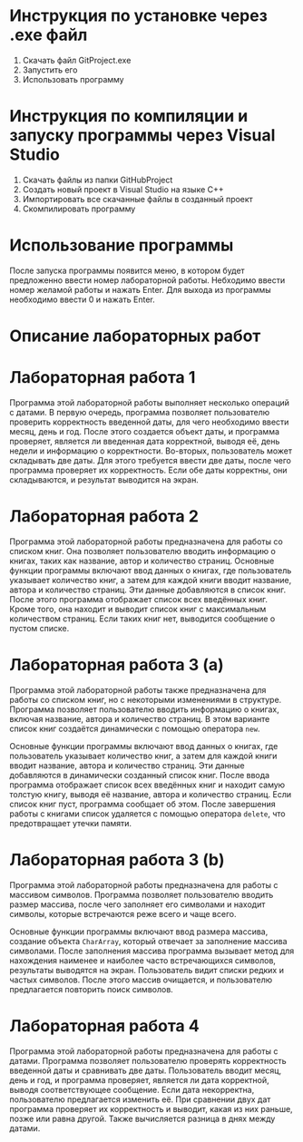 # Инструкция по установке через .exe файл
1. Скачать файл GitProject.exe
2. Запустить его
3. Использовать программу
# Инструкция по компиляции и запуску программы через Visual Studio
1. Скачать файлы из папки GitHubProject
2. Создать новый проект в Visual Studio на языке C++
3. Импортировать все скачанные файлы в созданный проект
4. Скомпилировать программу
# Использование программы
После запуска программы появится меню, в котором будет предложенно ввести номер лабораторной работы. Небходимо ввести номер желамой работы и нажать Enter. 
Для выхода из программы необходимо ввести 0 и нажать Enter.
# Описание лабораторных работ
# Лабораторная работа 1
Программа этой лабораторной работы выполняет несколько операций с датами. В первую очередь, программа позволяет пользователю проверить корректность введенной даты, для чего необходимо ввести месяц, день и год. После этого создается объект даты, и программа проверяет, является ли введенная дата корректной, выводя её, день недели и информацию о корректности. Во-вторых, пользователь может складывать две даты. Для этого требуется ввести две даты, после чего программа проверяет их корректность. Если обе даты корректны, они складываются, и результат выводится на экран.
# Лабораторная работа 2
Программа этой лабораторной работы предназначена для работы со списком книг. Она позволяет пользователю вводить информацию о книгах, таких как название, автор и количество страниц. Основные функции программы включают ввод данных о книгах, где пользователь указывает количество книг, а затем для каждой книги вводит название, автора и количество страниц. Эти данные добавляются в список книг. После этого программа отображает список всех введённых книг. Кроме того, она находит и выводит список книг с максимальным количеством страниц. Если таких книг нет, выводится сообщение о пустом списке.
# Лабораторная работа 3 (a)
Программа этой лабораторной работы также предназначена для работы со списком книг, но с некоторыми изменениями в структуре. Программа позволяет пользователю вводить информацию о книгах, включая название, автора и количество страниц. В этом варианте список книг создаётся динамически с помощью оператора `new`.

Основные функции программы включают ввод данных о книгах, где пользователь указывает количество книг, а затем для каждой книги вводит название, автора и количество страниц. Эти данные добавляются в динамически созданный список книг. После ввода программа отображает список всех введённых книг и находит самую толстую книгу, выводя её название, автора и количество страниц. Если список книг пуст, программа сообщает об этом. После завершения работы с книгами список удаляется с помощью оператора `delete`, что предотвращает утечки памяти.
# Лабораторная работа 3 (b)
Программа этой лабораторной работы предназначена для работы с массивом символов. Программа позволяет пользователю вводить размер массива, после чего заполняет его символами и находит символы, которые встречаются реже всего и чаще всего. 

Основные функции программы включают ввод размера массива, создание объекта `CharArray`, который отвечает за заполнение массива символами. После заполнения массива программа вызывает метод для нахождения наименее и наиболее часто встречающихся символов, результаты выводятся на экран. Пользователь видит списки редких и частых символов. После этого массив очищается, и пользователю предлагается повторить поиск символов.
# Лабораторная работа 4
Программа этой лабораторной работы предназначена для работы с датами. Программа позволяет пользователю проверять корректность введенной даты и сравнивать две даты. Пользователь вводит месяц, день и год, и программа проверяет, является ли дата корректной, выводя соответствующее сообщение. Если дата некорректна, пользователю предлагается изменить её. При сравнении двух дат программа проверяет их корректность и выводит, какая из них раньше, позже или равна другой. Также вычисляется разница в днях между датами.
